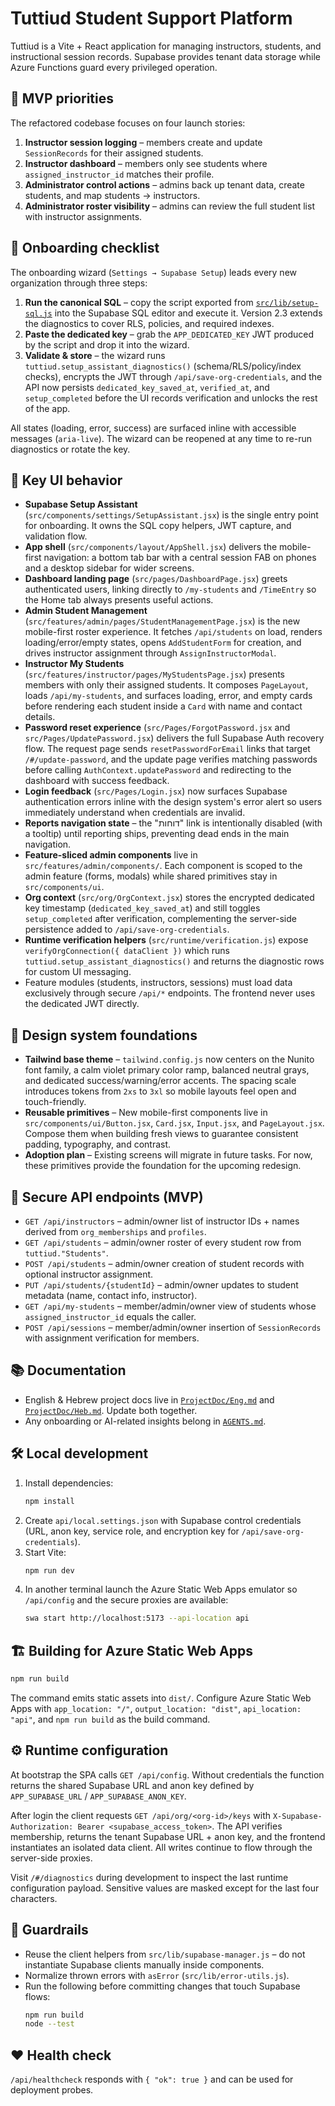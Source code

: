 # Tuttiud Student Support Platform

Tuttiud is a Vite + React application for managing instructors, students, and instructional session records. Supabase provides tenant data storage while Azure Functions guard every privileged operation.

## 🚀 MVP priorities

The refactored codebase focuses on four launch stories:

1. **Instructor session logging** – members create and update `SessionRecords` for their assigned students.
2. **Instructor dashboard** – members only see students where `assigned_instructor_id` matches their profile.
3. **Administrator control actions** – admins back up tenant data, create students, and map students → instructors.
4. **Administrator roster visibility** – admins can review the full student list with instructor assignments.

## 🧭 Onboarding checklist

The onboarding wizard (`Settings → Supabase Setup`) leads every new organization through three steps:

1. **Run the canonical SQL** – copy the script exported from [`src/lib/setup-sql.js`](src/lib/setup-sql.js) into the Supabase SQL editor and execute it. Version 2.3 extends the diagnostics to cover RLS, policies, and required indexes.
2. **Paste the dedicated key** – grab the `APP_DEDICATED_KEY` JWT produced by the script and drop it into the wizard.
3. **Validate & store** – the wizard runs `tuttiud.setup_assistant_diagnostics()` (schema/RLS/policy/index checks), encrypts the JWT through `/api/save-org-credentials`, and the API now persists `dedicated_key_saved_at`, `verified_at`, and `setup_completed` before the UI records verification and unlocks the rest of the app.

All states (loading, error, success) are surfaced inline with accessible messages (`aria-live`). The wizard can be reopened at any time to re-run diagnostics or rotate the key.

## 🔑 Key UI behavior

- **Supabase Setup Assistant** (`src/components/settings/SetupAssistant.jsx`) is the single entry point for onboarding. It owns the SQL copy helpers, JWT capture, and validation flow.
- **App shell** (`src/components/layout/AppShell.jsx`) delivers the mobile-first navigation: a bottom tab bar with a central session FAB on phones and a desktop sidebar for wider screens.
- **Dashboard landing page** (`src/pages/DashboardPage.jsx`) greets authenticated users, linking directly to `/my-students` and `/TimeEntry` so the Home tab always presents useful actions.
- **Admin Student Management** (`src/features/admin/pages/StudentManagementPage.jsx`) is the new mobile-first roster experience. It fetches `/api/students` on load, renders loading/error/empty states, opens `AddStudentForm` for creation, and drives instructor assignment through `AssignInstructorModal`.
- **Instructor My Students** (`src/features/instructor/pages/MyStudentsPage.jsx`) presents members with only their assigned students. It composes `PageLayout`, loads `/api/my-students`, and surfaces loading, error, and empty cards before rendering each student inside a `Card` with name and contact details.
- **Password reset experience** (`src/Pages/ForgotPassword.jsx` and `src/Pages/UpdatePassword.jsx`) delivers the full Supabase Auth recovery flow. The request page sends `resetPasswordForEmail` links that target `/#/update-password`, and the update page verifies matching passwords before calling `AuthContext.updatePassword` and redirecting to the dashboard with success feedback.
- **Login feedback** (`src/Pages/Login.jsx`) now surfaces Supabase authentication errors inline with the design system's error alert so users immediately understand when credentials are invalid.
- **Reports navigation state** – the "דוחות" link is intentionally disabled (with a tooltip) until reporting ships, preventing dead ends in the main navigation.
- **Feature-sliced admin components** live in `src/features/admin/components/`. Each component is scoped to the admin feature (forms, modals) while shared primitives stay in `src/components/ui`.
- **Org context** (`src/org/OrgContext.jsx`) stores the encrypted dedicated key timestamp (`dedicated_key_saved_at`) and still toggles `setup_completed` after verification, complementing the server-side persistence added to `/api/save-org-credentials`.
- **Runtime verification helpers** (`src/runtime/verification.js`) expose `verifyOrgConnection({ dataClient })` which runs `tuttiud.setup_assistant_diagnostics()` and returns the diagnostic rows for custom UI messaging.
- Feature modules (students, instructors, sessions) must load data exclusively through secure `/api/*` endpoints. The frontend never uses the dedicated JWT directly.

## 🎨 Design system foundations

- **Tailwind base theme** – `tailwind.config.js` now centers on the Nunito font family, a calm violet primary color ramp, balanced neutral grays, and dedicated success/warning/error accents. The spacing scale introduces tokens from `2xs` to `3xl` so mobile layouts feel open and touch-friendly.
- **Reusable primitives** – New mobile-first components live in `src/components/ui/Button.jsx`, `Card.jsx`, `Input.jsx`, and `PageLayout.jsx`. Compose them when building fresh views to guarantee consistent padding, typography, and contrast.
- **Adoption plan** – Existing screens will migrate in future tasks. For now, these primitives provide the foundation for the upcoming redesign.

## 🔐 Secure API endpoints (MVP)

- `GET /api/instructors` – admin/owner list of instructor IDs + names derived from `org_memberships` and `profiles`.
- `GET /api/students` – admin/owner roster of every student row from `tuttiud."Students"`.
- `POST /api/students` – admin/owner creation of student records with optional instructor assignment.
- `PUT /api/students/{studentId}` – admin/owner updates to student metadata (name, contact info, instructor).
- `GET /api/my-students` – member/admin/owner view of students whose `assigned_instructor_id` equals the caller.
- `POST /api/sessions` – member/admin/owner insertion of `SessionRecords` with assignment verification for members.

## 📚 Documentation

- English & Hebrew project docs live in [`ProjectDoc/Eng.md`](ProjectDoc/Eng.md) and [`ProjectDoc/Heb.md`](ProjectDoc/Heb.md). Update both together.
- Any onboarding or AI-related insights belong in [`AGENTS.md`](AGENTS.md).

## 🛠 Local development

1. Install dependencies:
   ```bash
   npm install
   ```
2. Create `api/local.settings.json` with Supabase control credentials (URL, anon key, service role, and encryption key for `/api/save-org-credentials`).
3. Start Vite:
   ```bash
   npm run dev
   ```
4. In another terminal launch the Azure Static Web Apps emulator so `/api/config` and the secure proxies are available:
   ```bash
   swa start http://localhost:5173 --api-location api
   ```

## 🏗 Building for Azure Static Web Apps

```bash
npm run build
```

The command emits static assets into `dist/`. Configure Azure Static Web Apps with `app_location: "/"`, `output_location: "dist"`, `api_location: "api"`, and `npm run build` as the build command.

## ⚙️ Runtime configuration

At bootstrap the SPA calls `GET /api/config`. Without credentials the function returns the shared Supabase URL and anon key defined by `APP_SUPABASE_URL` / `APP_SUPABASE_ANON_KEY`.

After login the client requests `GET /api/org/<org-id>/keys` with `X-Supabase-Authorization: Bearer <supabase_access_token>`. The API verifies membership, returns the tenant Supabase URL + anon key, and the frontend instantiates an isolated data client. All writes continue to flow through the server-side proxies.

Visit `/#/diagnostics` during development to inspect the last runtime configuration payload. Sensitive values are masked except for the last four characters.

## 🧪 Guardrails

- Reuse the client helpers from `src/lib/supabase-manager.js` – do not instantiate Supabase clients manually inside components.
- Normalize thrown errors with `asError` (`src/lib/error-utils.js`).
- Run the following before committing changes that touch Supabase flows:
  ```bash
  npm run build
  node --test
  ```

## ❤️ Health check

`/api/healthcheck` responds with `{ "ok": true }` and can be used for deployment probes.
